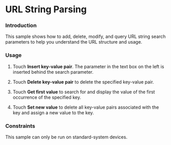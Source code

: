 # URL String Parsing

### Introduction

This sample shows how to add, delete, modify, and query URL string search parameters to help you understand the URL structure and usage.

### Usage

1. Touch **Insert key-value pair**. The parameter in the text box on the left is inserted behind the search parameter.

2. Touch **Delete key-value pair** to delete the specified key-value pair.

3. Touch **Get first value** to search for and display the value of the first occurrence of the specified key.

4. Touch **Set new value** to delete all key-value pairs associated with the key and assign a new value to the key.

### Constraints

This sample can only be run on standard-system devices.
